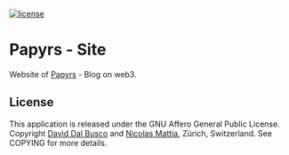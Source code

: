 [![license][agpl-license]][agpl-license-url]

[agpl-license]: https://img.shields.io/badge/License-AGPL%20v3-blue.svg
[agpl-license-url]: https://github.com/papyrs/site/blob/main/GNU-AGPL-3.0

# Papyrs - Site

Website of [Papyrs] - Blog on web3.

## License

This application is released under the GNU Affero General Public License. Copyright [David Dal Busco](mailto:david.dalbusco@outlook.com) and [Nicolas Mattia](mailto:nicolas@nmattia.com), Zürich, Switzerland. See COPYING for more details.

[papyrs]: https://papy.rs
